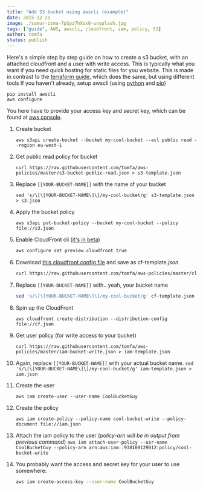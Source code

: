 ```yaml
---
title: "Add S3 bucket using awscli (example)"
date: 2015-12-21
image: ./samur-isma-7pSpz7hXox0-unsplash.jpg
tags: ["guide", AWS, awscli, cloudfront, iam, policy, S3]
author: tomfa
status: publish
---
```


Here's a simple step by step guide on how to create a s3 bucket, with an attached cloudfront and a user with write access. This is typically what you want if you need quick hosting for static files for you website. This is made in contrast to the [terraform guide](http://notes.webutvikling.org/add-s3-bucket-using-terraform/), which does the same, but using different tools If you haven't already, setup awscli (using [python](https://www.python.org/downloads/) and [pip](https://pip.pypa.io/en/stable/installing/))

```
pip install awscli
aws configure
```

You here have to provide your access key and secret key, which can be found at [aws console](https://console.aws.amazon.com/iam/home?region=us-west-2#security_credential).

1.  Create bucket
    ```
    aws s3api create-bucket --bucket my-cool-bucket --acl public read --region eu-west-1
    ```
        
2.  Get public read policy for bucket
    ```
    curl https://raw.githubusercontent.com/tomfa/aws-policies/master/s3-bucket-public-read.json > s3-template.json
    ```
        
3.  Replace `[[YOUR-BUCKET-NAME]]` with the name of your bucket
    ```
    sed 's/\[\[YOUR-BUCKET-NAME\]\]/my-cool-bucket/g' s3-template.json > s3.json
    ```
        
4.  Apply the bucket policy
    ```
    aws s3api put-bucket-policy --bucket my-cool-bucket --policy file://s3.json
    ```
        
5.  Enable CloudFront cli ([it's in beta](http://docs.aws.amazon.com/cli/latest/reference/cloudfront/create-distribution.html))
    ```bash
    aws configure set preview.cloudfront true
    ```
        
6.  Download [this cloudfront config file](https://gist.githubusercontent.com/tomfa/889a0bca08e59f6bbfa9/raw/7afcac61b7da03496590384531711a722f59a51e/website-static.json) and save as cf-template._json_
    ```bash
    curl https://raw.githubusercontent.com/tomfa/aws-policies/master/cloudfront-static-webfiles.json > cf-template.json
    ```
        
7.  Replace `[[YOUR-BUCKET-NAME]]` with.. yeah, your bucket name
    ```bash
    sed 's/\[\[YOUR-BUCKET-NAME\]\]/my-cool-bucket/g' cf-template.json > cf.json
    ```
        
8.  Spin up the CloudFront
    ```
    aws cloudfront create-distribution --distribution-config file://cf.json
    ```
        
9.  Get user policy (for write access to your bucket)
    ```
    curl https://raw.githubusercontent.com/tomfa/aws-policies/master/iam-bucket-write.json > iam-template.json
    ```
        
10.  Again, replace `[[YOUR-BUCKET-NAME]]` with your actual bucket name.
    ```
    sed 's/\[\[YOUR-BUCKET-NAME\]\]/my-cool-bucket/g' iam-template.json > iam.json
    ```
        
11. Create the user
    ```
    aws iam create-user --user-name CoolBucketGuy
    ```
        
12. Create the policy
    ```
    aws iam create-policy --policy-name cool-bucket-write --policy-document file://iam.json
    ```
        
13.  Attach the iam policy to the user (_policy-arn will be in output from previous command_)
    ```
    aws iam attach-user-policy --usr-name CoolBucketGuy --policy-arn arn:aws:iam::938109129012:policy/cool-bucket-write 
    ```
        
14. You probably want the access and secret key for your user to use somewhere:
    ```bash
    aws iam create-access-key --user-name CoolBucketGuy
    ```
